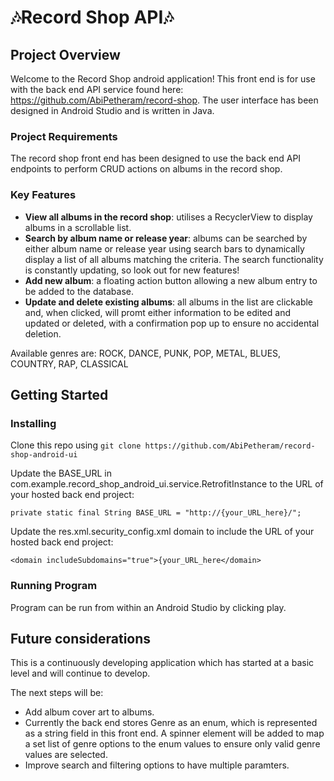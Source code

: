 # :notes:Record Shop API:notes:
## Project Overview

Welcome to the Record Shop android application! This front end is for use with the back end API service found here: https://github.com/AbiPetheram/record-shop. The user interface has been designed in Android Studio and is written in Java. 

### Project Requirements

The record shop front end has been designed to use the back end API endpoints to perform CRUD actions on albums in the record shop.

### Key Features

* **View all albums in the record shop**: utilises a RecyclerView to display albums in a scrollable list.
* **Search by album name or release year**: albums can be searched by either album name or release year using search bars to dynamically display a list of all albums matching the criteria. The search functionality is constantly updating, so look out for new features!
* **Add new album**: a floating action button allowing a new album entry to be added to the database.
* **Update and delete existing albums**: all albums in the list are clickable and, when clicked, will promt either information to be edited and updated or deleted, with a confirmation pop up to ensure no accidental deletion. 

Available genres are:
ROCK, DANCE, PUNK, POP, METAL, BLUES, COUNTRY, RAP, CLASSICAL

## Getting Started

### Installing

Clone this repo using `git clone https://github.com/AbiPetheram/record-shop-android-ui`

Update the BASE_URL in com.example.record_shop_android_ui.service.RetrofitInstance to the URL of your hosted back end project:

`private static final String BASE_URL = "http://{your_URL_here}/";`

Update the res.xml.security_config.xml domain to include the URL of your hosted back end project:

`<domain includeSubdomains="true">{your_URL_here</domain>`


### Running Program

Program can be run from within an Android Studio by clicking play.

## Future considerations

This is a continuously developing application which has started at a basic level and will continue to develop.

The next steps will be:

* Add album cover art to albums.
* Currently the back end stores Genre as an enum, which is represented as a string field in this front end. A spinner element will be added to map a set list of genre options to the enum values to ensure only valid genre values are selected.
* Improve search and filtering options to have multiple paramters.
